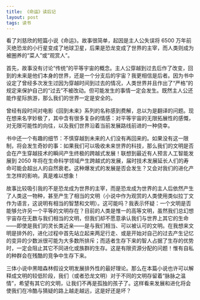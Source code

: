 ```yaml
---
title: 《命运》读后记
layout: post
tags: 读书
---
```


看了刘慈欣的短篇小说《命运》。故事很简单，起因是主人公失误将 6500 万年前灭绝恐龙的小行星变成了地球卫星，后果是恐龙变成了世界的主宰，而人类则成为被圈养的“菜人”或“观赏人”。

首先，故事没有讨论“传统”的平等宇宙的概念。主人公穿越到过去后作了改变，回到的未来是他们本身的世界，还是一个分支后的宇宙？我更相信是后者。因为书中设定了曾经多次发生过因为穿越时间到过去的情况，人类世界并且作出了“严格”的规定来保护自己的“过去”不被改动。但可能发生的事情一定会发生。既然主人公还能作星际旅游，那么我们的世界一定是安全的。

曾经有段时间对电影《回到未来》系列的名称感到费解，总以为是翻译的问题。现在想来名字妙极了，其中含有很多复杂的情感：对平等宇宙的无限拓展性的感慨，对无限可能性的向往，以及我们世界沿着当前发展路线前进的一种侥幸。

书中还一个有趣的细节：不慎穿越到未来的人们没有再回来的。如果没有这一限制，将会发生奇妙的事：如果我们可以吸收未来世界的科技，那么我们的文明是否会在产生穿越技术的瞬间产生终极的跨越式发展！联想到最近有人预言人工智能发展到 2050 年将在生命科学领域产生跨越式的发展，届时技术发展延长人们的寿命可能会超出人的自然衰老。这种爆发式的发展是否会发生？又会对我们的进化产生怎样的影响，真是难以想象！

故事比较吸引我的不是恐龙成为世界的主宰，而是恐龙成为世界的主人后依然产生了人类这一物种，甚至产生了相当的文明（小说中作为观赏的人类使用类似拉丁文作为语言，这说明有相当的智慧和文明）。这可能吗？我表示怀疑：一个文明是否能够允许另一个平等的文明存在？目前的人类是惟一的高等文明，虽然我们总幻想宇宙存在无数与我们相当的文明，但我们却不愿意承认我们与世界上其它的生命——即使是我们的灵长类近亲——是与我们相当、可以被认可的文明。在我想来文明是排外的，进化过程中首先站立起来两足行走、或是开始对自己的过去产生记忆的变异的少数派很可能为大多数所排斥；而适者生存下来的智人占据了生存的优势时，一定会阻止其它不同进化或族群的生存。这是有限资源分配的问题！惟有自私的种群会在残酷的竞争中生存下来。

三体小说中黑暗森林假设文明发展排外性的最好理论。那么在本篇小说也许可以解释成文明的较低阶段，我们（或者恐龙文明）对于不同的文明存留着“脉脉之温情”，希望有其它的文明，让我们不再是孤独的孩子了。这样看来发展和进化将会使我们在冷酷与猜疑的路上越走越远，这是好还是坏？


